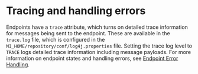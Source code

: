 # Tracing and handling errors

Endpoints have a `trace` attribute, which turns on detailed trace information for messages being sent to the endpoint.
These are available in the `trace.log` file, which is configured in the `MI_HOME/repository/conf/log4j.properties` file. Setting the trace log level to `TRACE` logs detailed trace information including message payloads. For more information on endpoint states and handling errors, see [Endpoint Error Handling](../../references/synapse-properties/endpoint-properties/#endpoint-error-handling-properties).
